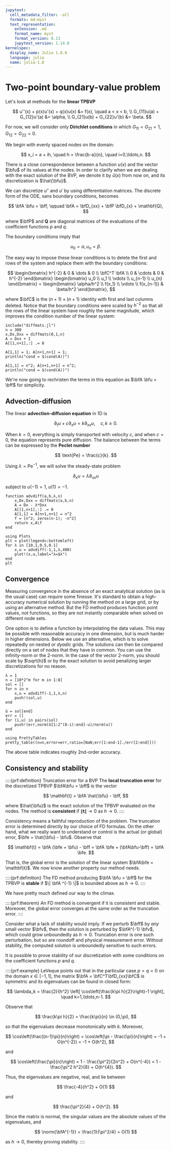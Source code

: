 ```yaml
---
jupytext:
  cell_metadata_filter: -all
  formats: md:myst
  text_representation:
    extension: .md
    format_name: myst
    format_version: 0.13
    jupytext_version: 1.14.0
kernelspec:
  display_name: Julia 1.8.0
  language: julia
  name: julia-1.8
---
```


# Two-point boundary-value problem

Let's look at methods for the **linear TPBVP**

$$
u''(x) + p(x)u'(x) + q(x)u(x) &= f(x), \quad a < x < b, \\ 
G_{11}u(a) + G_{12}u'(a)  &= \alpha, \\ 
G_{21}u(b) + G_{22}u'(b)  &= \beta. 
$$

For now, we will consider only **Dirichlet conditions** in which $G_{11}=G_{21}=1$, $G_{12}=G_{22}=0$.

We begin with evenly spaced nodes on the domain:

$$
x_i = a + ih, \quad h = \frac{b-a}{n}, \quad i=0,\ldots,n.
$$

There is a close correspondence between a function $u(x)$ and the vector $\bfu$ of its values at the nodes. In order to clarify when we are dealing with the exact solution of the BVP, we denote it by $\hat{u}(x)$ from now on, and its discretization is $\hat{\bfu}$.

<!-- 
We will replace $u''$ and $u'$ at the nodes by FD counterparts. If we aim for 2nd-order accuracy, then we can use centered differences at the interior nodes:

$$
u''(x_i) \approx \frac{u_{i-1}-2u_i+u_{i+1}}{h^2}, \quad u'(x_i) \approx \frac{-u_{i-1}+u_{i+1}}{2h}, \quad i=1,\dots,n-1. 
$$

At the first and last nodes, these formulas refer to fictitious values outside the domain. We could use second-order forward and backward-difference formulas, but it will turn out that the first-order formulas will be fine. So we define the **differentiation matrices** 

$$
\bfD_{xx} = \frac{1}{h^2}  \begin{bmatrix} 
1 & -2 & 1 & & & \\ 
1 & -2 & 1 & & & \\ 
0 & 1 & -2 & 1 & & \\ 
& & \ddots & \ddots & \ddots & \\ 
& & & 1 & -2 & 1 \\
& & & 1 & -2 & 1 
\end{bmatrix}, 
\qquad 
\bfD_{x} = \frac{1}{2h}  \begin{bmatrix} 
-2 & 2 & & & & \\ 
-1 & 0 & 1 & & & \\ 
0 & -1 & 0 & 1 & & \\ 
& & \ddots & \ddots & \ddots & \\ 
& & & -1 & 0 & 1 \\
& & & & -2 & 2 
\end{bmatrix}.
$$ -->

We can discretize $u''$ and $u'$ by using differentiation matrices. The discrete form of the ODE, sans boundary conditions, becomes

$$
\bfA \bfu = \bff, \qquad \bfA = \bfD_{xx} + \bfP \bfD_{x} + \mathbf{Q},
$$

where $\bfP$ and $\mathbf{Q}$ are diagonal matrices of the evaluations of the coefficient functions $p$ and $q$. 

The boundary conditions imply that

$$
u_0 = \alpha, \, u_n = \beta. 
$$

<!-- Recall that matrix-vector multiplication is identical to a linear combination of the matrix columns:

$$
\bfA \bfu = u_0 \bfa_0 + u_1 \bfa_1 + \cdots + u_n \bfa_n. 
$$

Hence the linear system is 

$$
\alpha \bfa_0 + u_1 \bfa_1 + \cdots + \beta \bfa_n & = \bff \\ 
u_1 \bfa_1 + \cdots + u_{n-1} \bfa_{n-1} & = \bff - \alpha \bfa_0  - \beta \bfa_n,
$$

where the right-hand side is a known vector. The left-hand side has $n+1$ rows but only $n-1$ unknowns. Let $\bfC$ be the $(n+1)\times(n+1)$ identity with first and last rows deleted. We arrive at the square linear system

$$
\bfC \bfA \begin{bmatrix} u_1 \\ u_2 \\ \vdots \\ u_{n-1} \end{bmatrix} 
= \begin{bmatrix} f(x_1) - \alpha (1/h^2 + p(x_1)/2h + q(x_1)) \\ f(x_2) \\ \vdots \\ f(x_{n-1}) - \beta (1/h^2 + p(x_{n-1})/2h + q(x_{n-1}))  \end{bmatrix}. 
$$ -->

The easy way to impose these linear conditions is to delete the first and rows of the system and replace them with the boundary conditions: 

$$
\begin{bmatrix} h^{-2} & 0 & \dots & 0 \\ \bfC^T \bfA  \\ 0 & \cdots & 0 & h^{-2} \end{bmatrix} 
\begin{bmatrix} u_0 \\ u_1 \\ \vdots \\ u_{n-1} \\ u_{n} \end{bmatrix} 
= \begin{bmatrix} \alpha/h^2 \\ f(x_1) \\ \vdots \\ f(x_{n-1}) & \beta/h^2 \end{bmatrix},
$$ 

where $\bfC$ is the $(n+1)\times(n+1)$ identity with first and last columns deleted. Notice that the boundary conditions were scaled by $h^{-2}$ so that all the rows of the linear system have roughly the same magnitude, which improves the condition number of the linear system:

```{code-cell}
include("diffmats.jl")
n = 300
x,Dx,Dxx = diffmats(0,1,n)
A = Dxx + I
A[[1,n+1],:] .= 0

A[1,1] = 1; A[n+1,n+1] = 1;
println("cond = $(cond(A))")

A[1,1] = n^2; A[n+1,n+1] = n^2;
println("cond = $(cond(A))")
```

We're now going to rechristen the terms in this equation as $\bfA \bfu = \bff$ for simplicity.

## Advection-diffusion

The linear **advection-diffusion equation** in 1D is

$$
\partial_t u + c \partial_x u = k \partial_{xx} u, \quad c, k \ge 0. 
$$

When $k=0$, everything is simply transported with velocity $c$, and when $c=0$, the equation represents pure diffusion. The balance between the terms can be expressed by the **Peclet number**

$$
\text{Pe} = \frac{c}{k}. 
$$

Using $\lambda=\text{Pe}^{-1}$, we will solve the steady-state problem

$$
\partial_x u = \lambda \partial_{xx} u
$$

subject to $u(-1)=1$, $u(1)=-1$.

```{code-cell}
function advdiff(a,b,λ,n)
    x,Dx,Dxx = diffmats(a,b,n)
    A = Dx - λ*Dxx
    A[[1,n+1],:] .= 0
    A[1,1] = A[n+1,n+1] = n^2
    f = [n^2; zeros(n-1); -n^2]
    return x,A\f 
end
```

```{code-cell}
using Plots
plt = plot(legend=:bottomleft)
for λ in [10,1,0.5,0.1]
    x,u = advdiff(-1,1,λ,400)
    plot!(x,u,label="λ=$λ")
end
plt
```


## Convergence

Measuring convergence in the absence of an exact analytical solution (as is the usual case) can require some finesse. It's standard to obtain a high-accuracy numerical solution by running the method on a large grid, or by using an alternative method. But the FD method produces function point values, not functions, so they are not instantly comparable when solved on different node sets. 

One option is to define a function by interpolating the data values. This may be possible with reasonable accuracy in one dimension, but is much harder in higher dimensions. Below we use an alternative, which is to solve repeatedly on nested or *dyadic* grids. The solutions can then be compared directly on a set of nodes that they have in common. You can use the infinity-norm or the 2-norm. In the case of the vector 2-norm, you should scale by $\sqrt{h}$ or by the exact solution to avoid penalizing larger discretizations for no reason.

```{code-cell}
λ = 1
n = [10*2^m for m in 1:8]
sol = []
for n in n
    x,u = advdiff(-1,1,λ,n)
    push!(sol,u)
end

û = sol[end]
err = []
for (i,u) in pairs(sol)
    push!(err,norm(û[1:2^(8-i):end]-u)/norm(u))
end

using PrettyTables
pretty_table((n=n,error=err,ratio=[NaN;err[1:end-1]./err[2:end]]))
```

The above table indicates roughly 2nd-order accuracy.


## Consistency and stability

::::{prf:definition} Truncation error for a BVP
The **local truncation error** for the discretized TPBVP $\bfA\bfu = \bff$ is the vector

$$
\mathbf{t} = \bfA \hat{\bfu} - \bff,
$$

where $\hat{\bfu}$ is the exact solution of the TPBVP evaluated on the nodes. The method is **consistent** if $\| \mathbf{t} \| \to 0$ as $h\to 0$. 
::::

Consistency means a faithful reproduction of the problem. The truncation error is determined directly by our choice of FD formulas. On the other hand, what we really want to understand or control is the actual (or global) error, $\bfe = \hat{\bfu} - \bfu$. Observe that

$$
\mathbf{t} = \bfA (\bfe + \bfu) - \bff = \bfA \bfe + (\bfA\bfu-\bff) =  \bfA \bfe. 
$$

That is, the global error is the solution of the linear system $\bfA\bfe = \mathbf{t}$. We now know another property our method needs.

::::{prf:definition}
  The FD method producing $\bfA \bfu = \bff$ for the TPBVP is **stable** if $\| \bfA ^{-1} \|$ is bounded above as $h\to 0$.
::::

We have pretty much defined our way to the climax.

::::{prf:theorem}
  An FD method is convergent if it is consistent and stable. Moreover, the global error converges at the same order as the truncation error.
::::

Consider what a lack of stability would imply. If we perturb $\bff$ by *any* small vector $\bfv$, then the solution is perturbed by $\bfA^{-1} \bfv$, which could grow unboundedly as $h\to 0$. Truncation error is one such perturbation, but so are roundoff and physical measurement error. Without stability, the computed solution is unboundedly sensitive to such errors.

It is possible to prove stability of our discretization with some conditions on the coefficient functions $p$ and $q$. 


::::{prf:example} 
LeVeque points out that in the particular case $p=q=0$ on the domain $x\in[-1,1]$, the matrix $\bfA = \bfC^T\bfD_{xx}\bfC$ is symmetric and its eigenvalues can be found in closed form:

$$
\lambda_k = \frac{2}{h^2} \left[ \cos\left(\frac{k\pi h}{2}\right)-1 \right], \quad k=1,\ldots,n-1. 
$$

Observe that 

$$
\frac{k\pi h}{2} = \frac{k\pi}{n} \in (0,\pi),
$$

so that the eigenvalues decrease monotonically with $k$. Moreover,

$$
\cos\left(\frac{(n-1)\pi}{n}\right) = \cos\left(\pi - \frac{\pi}{n}\right) = -1 + O(n^{-2}) = -1 + O(h^2),
$$

and

$$
\cos\left(\frac{\pi}{n}\right) = 1 - \frac{\pi^2}{2n^2} + O(n^{-4}) = 1 - \frac{\pi^2 h^2}{8} + O(h^{4}). 
$$

Thus, the eigenvalues are negative, real, and lie between

$$
\frac{-4}{h^2} + O(1)
$$

and

$$ 
\frac{\pi^2}{4} + O(h^2). 
$$

Since the matrix is normal, the singular values are the absolute values of the eigenvalues, and 

$$
\norm{\bfA^{-1}} = \frac{1}{\pi^2/4} = O(1)
$$

as $h\to 0$, thereby proving stability.
::::